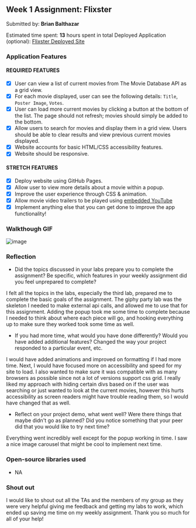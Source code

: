 ## Week 1 Assignment: Flixster

Submitted by: **Brian Balthazar**

Estimated time spent: **13** hours spent in total
Deployed Application (optional): [Flixster Deployed Site](https://eleferrets.github.io/flixster/)

### Application Features

#### REQUIRED FEATURES

- [x] User can view a list of current movies from The Movie Database API as a grid view.
- [x] For each movie displayed, user can see the following details: `Title`, `Poster Image`, `Votes`.
- [x] User can load more current movies by clicking a button at the bottom of the list. The page should not refresh; movies should simply be added to the bottom.
- [x] Allow users to search for movies and display them in a grid view. Users should be able to clear results and view previous current movies displayed.
- [x] Website accounts for basic HTML/CSS accessibility features.
- [x] Website should be responsive.

#### STRETCH FEATURES

- [x] Deploy website using GitHub Pages. 
- [x] Allow user to view more details about a movie within a popup.
- [x] Improve the user experience through CSS & animation.
- [x] Allow movie video trailers to be played using [embedded YouTube](https://support.google.com/youtube/answer/171780?hl=en)
- [x] Implement anything else that you can get done to improve the app functionality!

### Walkthough GIF

![image](https://user-images.githubusercontent.com/40572853/121737055-5dbdfe80-cac6-11eb-83b6-173bb54a6a53.png)

### Reflection

* Did the topics discussed in your labs prepare you to complete the assignment? Be specific, which features in your weekly assignment did you feel unprepared to complete?

I felt all the topics in the labs, especially the third lab, prepared me to complete the basic goals of the assignment. The giphy party lab was the skeleton I needed to make external api calls, and allowed me to use that for this assignment. Adding the popup took me some time to complete because I needed to think about where each piece will go, and hooking everything up to make sure they worked took some time as well.

* If you had more time, what would you have done differently? Would you have added additional features? Changed the way your project responded to a particular event, etc.
  
I would have added animations and improved on formatting if I had more time. Next, I would have focused more on accessibility and speed for my site to load. I also wanted to make sure it was compatible with as many browsers as possible since not a lot of versions support css grid. I really liked my approach with hiding certain divs based on if the user was searching or just wanted to look at the current movies, however this hurts accessibility as screen readers might have trouble reading them, so I would have changed that as well.

* Reflect on your project demo, what went well? Were there things that maybe didn't go as planned? Did you notice something that your peer did that you would like to try next time?

Everything went incredibly well except for the popup working in time. I saw a nice image carousel that might be cool to implement next time.

### Open-source libraries used

- NA

### Shout out

I would like to shout out all the TAs and the members of my group as they were very helpful giving me feedback and getting my labs to work, which ended up saving me time on my weekly assignment. Thank you so much for all of your help!